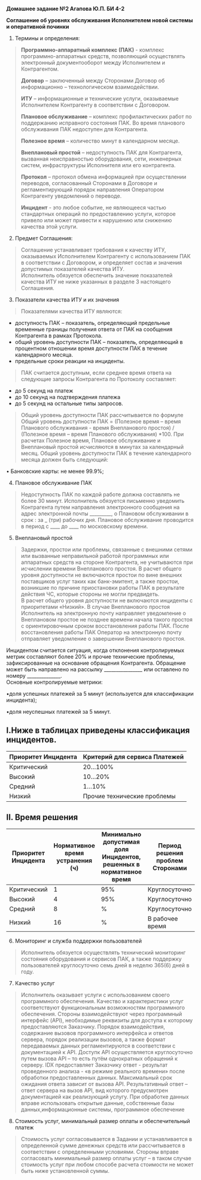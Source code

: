 **Домашнее задание №2 Агапова Ю.П. БИ 4-2**

**Соглашение об уровнях обслуживания Исполнителем новой системы и оперативной починки**
1. Термины и определения: 

> **Программно-аппаратный комплекс (ПАК)** -  комплекс программно-аппаратных средств, позволяющий осуществлять электронный документооборот между Исполнителем и Контрагентом.
> 
> **Договор** – заключенный между Сторонами Договор об информационно – технологическом взаимодействии.
>  
> **ИТУ** – информационные и технические услуги, оказываемые Исполнителем Контрагенту в соответствии с Договором.
> 
> **Плановое обслуживание** – комплекс профилактических работ по поддержанию исправного состояния ПАК. Во время планового обслуживания ПАК недоступен для Контрагента.
> 
> **Полезное время** – количество минут в календарном месяце.
> 
> **Внеплановый простой** – недоступность ПАК для Контрагента, вызванная неисправностью оборудования, сети, инженерных систем, инфраструктуры Исполнителя или его контрагента.
> 
> **Протокол** – протокол обмена информацией при осуществлении переводов, согласованный Сторонами в Договоре и регламентирующий порядок направления Оператором Контрагенту уведомлений о переводе.
>  
> **Инцидент** - это любое событие, не являющееся частью стандартных операций по предоставлению услуги, которое привело или может привести к нарушению или снижению качества этой услуги.

2. Предмет Соглашения:
   
> Соглашение устанавливает требования к качеству ИТУ, оказываемых Исполнителем Контрагенту с использованием ПАК в соответствии с Договором, и определяет состав и значения допустимых показателей качества ИТУ.   
> Исполнитель обязуется обеспечить значение показателей качества ИТУ не ниже указанных в разделе 3 настоящего Соглашения. 

3. Показатели качества ИТУ и их значения
   
> Показателями качества ИТУ являются: 
- доступность ПАК – показатель, определяющий предельные временные границы получения ответа от ПАК на сообщения Контрагента в рамках Протокола. 
- общий уровень доступности ПАК – показатель, определяющий в процентном отношении время доступности ПАК в течение календарного месяца. 
- предельные сроки реакции на инциденты. 
> ПАК считается доступным, если среднее время ответа на следующие запросы Контрагента по Протоколу составляет:
- до 5 секунд на платеж
- до 10 секунд на подтверждения платежа
- до 5 секунд на остальные типы запросов. 
> Общий уровень доступности ПАК рассчитывается по формуле 
Общий уровень доступности ПАК = (Полезное время – время Планового обслуживания - время Внепланового простоя) / (Полезное время – время Планового обслуживания) *100. 
При расчетах Полезное время, Плановое обслуживание и Внеплановый простой исчисляются в минутах за календарный месяц. 
> Общий уровень доступности ПАК в течение календарного месяца должен быть следующий:

•	Банковские карты: не менее 99.9%;

4. Плановое обслуживание ПАК
   
> Недоступность ПАК по каждой работе должна составлять не более 30 минут. 
> Исполнитель обязуется письменно уведомить Контрагента путем направления электронного сообщения на адрес электронной почты _________, о Плановом обслуживании в срок : за _ (три) рабочих дня. 
> Плановое обслуживание проводится в период с ____ до ____ по московскому времени. 

5. Внеплановый простой
   
> Задержки, простои или проблемы, связанные с внешними сетями или вызванные неправильной работой программных или аппаратных средств на стороне Контрагента, не учитываются при исчислении времени Внепланового простоя.
> В расчет общего уровня доступности не включаются простои по вине внешних поставщиков услуг таких как банк-эмитент, а также простои, возникшие по причине приостановки работы ПАК в результате действия ЧС, которые стороны не могли предвидеть.   
> В расчет общего уровня доступности не включаются инциденты с приоритетами «Низкий». 
> В случае Внепланового простоя Исполнитель на электронную почту направляет уведомление о Внеплановом простое не позднее времени начала такого простоя с ориентировочным сроком восстановления работы ПАК. После восстановления работы ПАК Оператор на электронную почту отправляет уведомление о завершении Внепланового простоя. 

Инцидентом считается ситуация, когда отклонения контролируемых метрик составляют более 20% и прочие технические проблемы, зафиксированные на основание обращения Контрагента. Обращение может быть направлено на рассылку ________________  или оставлено по номеру ______________.   
Основные контролируемые метрики: 

 •доля успешных платежей за 5 минут (используется для классификации инцидента);
 
 •доля неуспешных платежей за 5 минут.

## I.Ниже в таблицах приведены классификация инцидентов. 

| Приоритет Инцидента | Критерий для сервиса Платежей |
|--------|----------------------|
| Критический | 20…100% |
| Высокий | 10…20% | 
| Средний | 1…10% |
| Низкий | Прочие технические проблемы  |

## II. Время решения
| Приоритет Инцидента |	Нормативное время устранения (ч) |	Минимально допустимая доля Инцидентов, решенных в нормативное время |	Период решения проблем Cторонами |
|--------|----------------------|--------|----------------------|
|Критический |	1 |	95% |	Круглосуточно |
|Высокий |	4 |	95%	|Круглосуточно |
|Средний| 	8 |	%	|Круглосуточно |
|Низкий| 	16 |	%	|В рабочее время |

6. Мониторинг и служба поддержки пользователей 
> Исполнитель обязуется осуществлять технический мониторинг состояния оборудования и сервисов ПАК, а также поддержку пользователей круглосуточно семь дней в неделю 365(6) дней в году. 

7. Качество услуг
> Исполнитель оказывает услуги с использованием своего программного обеспечения. Качество и характеристики услуг соответствуют функциональным возможностям программного обеспечения.
> Стороны взаимодействуют через программный интерфейс (API), необходимые реквизиты для доступа к которому предоставляются Заказчику.
> Порядок взаимодействия, содержание вызовов программного интерфейса и ответов сервера, порядок реализации вызовов, а также формат передаваемых данных регламентируются в соответствии с документацией к API.
> Доступк API осуществляется круглосуточно путем вызова API – то есть путём однократных обращений к серверу.
> IDX предоставляет Заказчику ответ - результат проведенного анализа - «в режиме реального времени» после обработки предоставленных данных.
> Максимальный срок ожидания ответа зависит от вызова API.
> Результативный ответ – ответ сервера на вызов API, вид которого предусмотрен документацией как реализующий услугу.
> При обработке данных вправе использовать открытые данные, собственные базы данных,информационные системы, программное обеспечение

8. Стоимость услуг, минимальный размер оплаты и обеспечительный платеж
> Стоимость услуг согласовывается в Задании и устанавливается в определенной сумме денежных средств или рассчитывается в соответствии с определенными условиями.
> Стороны вправе согласовать минимальный размер оплаты услуг – в таком случае стоимость услуг при любом способе расчета стоимости не может быть ниже установленной суммы.
